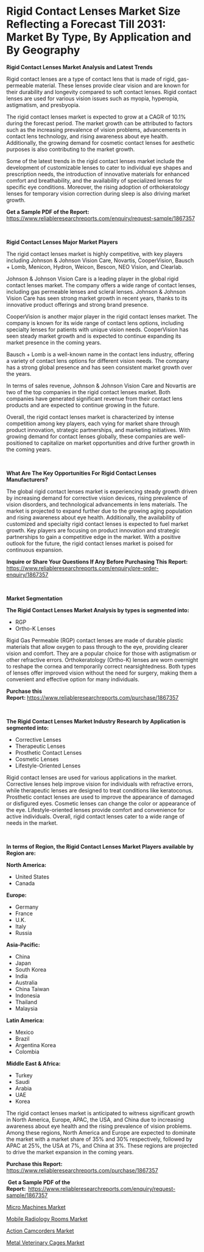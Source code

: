 <p><h1>Rigid Contact Lenses Market Size Reflecting a Forecast Till 2031: Market By Type, By Application and By Geography</h1></p><p><strong>Rigid Contact Lenses Market Analysis and Latest Trends</strong></p>
<p><p>Rigid contact lenses are a type of contact lens that is made of rigid, gas-permeable material. These lenses provide clear vision and are known for their durability and longevity compared to soft contact lenses. Rigid contact lenses are used for various vision issues such as myopia, hyperopia, astigmatism, and presbyopia.</p><p>The rigid contact lenses market is expected to grow at a CAGR of 10.1% during the forecast period. The market growth can be attributed to factors such as the increasing prevalence of vision problems, advancements in contact lens technology, and rising awareness about eye health. Additionally, the growing demand for cosmetic contact lenses for aesthetic purposes is also contributing to the market growth.</p><p>Some of the latest trends in the rigid contact lenses market include the development of customizable lenses to cater to individual eye shapes and prescription needs, the introduction of innovative materials for enhanced comfort and breathability, and the availability of specialized lenses for specific eye conditions. Moreover, the rising adoption of orthokeratology lenses for temporary vision correction during sleep is also driving market growth.</p></p>
<p><strong>Get a Sample PDF of the Report:&nbsp;</strong> <a href="https://www.reliableresearchreports.com/enquiry/request-sample/1867357">https://www.reliableresearchreports.com/enquiry/request-sample/1867357</a></p>
<p>&nbsp;</p>
<p><strong>Rigid Contact Lenses Major Market Players</strong></p>
<p><p>The rigid contact lenses market is highly competitive, with key players including Johnson & Johnson Vision Care, Novartis, CooperVision, Bausch + Lomb, Menicon, Hydron, Weicon, Bescon, NEO Vision, and Clearlab.</p><p>Johnson & Johnson Vision Care is a leading player in the global rigid contact lenses market. The company offers a wide range of contact lenses, including gas permeable lenses and scleral lenses. Johnson & Johnson Vision Care has seen strong market growth in recent years, thanks to its innovative product offerings and strong brand presence.</p><p>CooperVision is another major player in the rigid contact lenses market. The company is known for its wide range of contact lens options, including specialty lenses for patients with unique vision needs. CooperVision has seen steady market growth and is expected to continue expanding its market presence in the coming years.</p><p>Bausch + Lomb is a well-known name in the contact lens industry, offering a variety of contact lens options for different vision needs. The company has a strong global presence and has seen consistent market growth over the years.</p><p>In terms of sales revenue, Johnson & Johnson Vision Care and Novartis are two of the top companies in the rigid contact lenses market. Both companies have generated significant revenue from their contact lens products and are expected to continue growing in the future.</p><p>Overall, the rigid contact lenses market is characterized by intense competition among key players, each vying for market share through product innovation, strategic partnerships, and marketing initiatives. With growing demand for contact lenses globally, these companies are well-positioned to capitalize on market opportunities and drive further growth in the coming years.</p></p>
<p>&nbsp;</p>
<p><strong>What Are The Key Opportunities For Rigid Contact Lenses Manufacturers?</strong></p>
<p><p>The global rigid contact lenses market is experiencing steady growth driven by increasing demand for corrective vision devices, rising prevalence of vision disorders, and technological advancements in lens materials. The market is projected to expand further due to the growing aging population and rising awareness about eye health. Additionally, the availability of customized and specialty rigid contact lenses is expected to fuel market growth. Key players are focusing on product innovation and strategic partnerships to gain a competitive edge in the market. With a positive outlook for the future, the rigid contact lenses market is poised for continuous expansion.</p></p>
<p><strong>Inquire or Share Your Questions If Any Before Purchasing This Report:</strong> <a href="https://www.reliableresearchreports.com/enquiry/pre-order-enquiry/1867357">https://www.reliableresearchreports.com/enquiry/pre-order-enquiry/1867357</a></p>
<p>&nbsp;</p>
<p><strong>Market Segmentation</strong></p>
<p><strong>The Rigid Contact Lenses Market Analysis by types is segmented into:</strong></p>
<p><ul><li>RGP</li><li>Ortho-K Lenses</li></ul></p>
<p><p>Rigid Gas Permeable (RGP) contact lenses are made of durable plastic materials that allow oxygen to pass through to the eye, providing clearer vision and comfort. They are a popular choice for those with astigmatism or other refractive errors. Orthokeratology (Ortho-K) lenses are worn overnight to reshape the cornea and temporarily correct nearsightedness. Both types of lenses offer improved vision without the need for surgery, making them a convenient and effective option for many individuals.</p></p>
<p><strong>Purchase this Report:&nbsp;</strong><a href="https://www.reliableresearchreports.com/purchase/1867357">https://www.reliableresearchreports.com/purchase/1867357</a></p>
<p>&nbsp;</p>
<p><strong>The Rigid Contact Lenses Market Industry Research by Application is segmented into:</strong></p>
<p><ul><li>Corrective Lenses</li><li>Therapeutic Lenses</li><li>Prosthetic Contact Lenses</li><li>Cosmetic Lenses</li><li>Lifestyle-Oriented Lenses</li></ul></p>
<p><p>Rigid contact lenses are used for various applications in the market. Corrective lenses help improve vision for individuals with refractive errors, while therapeutic lenses are designed to treat conditions like keratoconus. Prosthetic contact lenses are used to improve the appearance of damaged or disfigured eyes. Cosmetic lenses can change the color or appearance of the eye. Lifestyle-oriented lenses provide comfort and convenience for active individuals. Overall, rigid contact lenses cater to a wide range of needs in the market.</p></p>
<p>&nbsp;</p>
<p><strong>In terms of Region, the Rigid Contact Lenses Market Players available by Region are:</strong></p>
<p>
    <p> <strong> North America: </strong>
        <ul>
            <li>United States</li>
            <li>Canada</li>
        </ul>
        </p> 
    <p> <strong> Europe: </strong>
        <ul>
            <li>Germany</li>
            <li>France</li>
            <li>U.K.</li>
            <li>Italy</li>
            <li>Russia</li>
        </ul>
        </p> 
    <p> <strong> Asia-Pacific: </strong>
        <ul>
            <li>China</li>
            <li>Japan</li>
            <li>South Korea</li>
            <li>India</li>
            <li>Australia</li>
            <li>China Taiwan</li>
            <li>Indonesia</li>
            <li>Thailand</li>
            <li>Malaysia</li>
        </ul>
        </p> 
    <p> <strong> Latin America: </strong>
        <ul>
            <li>Mexico</li>
            <li>Brazil</li>
            <li>Argentina Korea</li>
            <li>Colombia</li>
        </ul>
        </p> 
    <p> <strong> Middle East & Africa: </strong>
        <ul>
            <li>Turkey</li>
            <li>Saudi</li>
            <li>Arabia</li>
            <li>UAE</li>
            <li>Korea</li>
        </ul>
    </p>
    </p>
<p><p>The rigid contact lenses market is anticipated to witness significant growth in North America, Europe, APAC, the USA, and China due to increasing awareness about eye health and the rising prevalence of vision problems. Among these regions, North America and Europe are expected to dominate the market with a market share of 35% and 30% respectively, followed by APAC at 25%, the USA at 7%, and China at 3%. These regions are projected to drive the market expansion in the coming years.</p></p>
<p><strong>Purchase this Report: </strong><a href="https://www.reliableresearchreports.com/purchase/1867357">https://www.reliableresearchreports.com/purchase/1867357</a></p>
<p>&nbsp;<strong>Get a Sample PDF of the Report:&nbsp;&nbsp;</strong><a href="https://www.reliableresearchreports.com/enquiry/request-sample/1867357">https://www.reliableresearchreports.com/enquiry/request-sample/1867357</a></p>
<p><strong></strong></p>
<p><p><a href="https://github.com/jerrycopelandthomaswsqd8q/Market-Research-Report-List-1/blob/main/micro-machines-market.md">Micro Machines Market</a></p><p><a href="https://issuu.com/reportprime-2/docs/mobile-radiology-rooms-market-size-2030.pptx">Mobile Radiology Rooms Market</a></p><p><a href="https://github.com/brenzgnarento/Market-Research-Report-List-1/blob/main/action-camcorders-market.md">Action Camcorders Market</a></p><p><a href="https://issuu.com/reportprime-2/docs/metal-veterinary-cages-market-size-2030.pptx">Metal Veterinary Cages Market</a></p></p>
